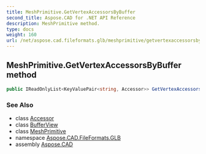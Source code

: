 ```yaml
---
title: MeshPrimitive.GetVertexAccessorsByBuffer
second_title: Aspose.CAD for .NET API Reference
description: MeshPrimitive method. 
type: docs
weight: 160
url: /net/aspose.cad.fileformats.glb/meshprimitive/getvertexaccessorsbybuffer/
---
```

## MeshPrimitive.GetVertexAccessorsByBuffer method

```csharp
public IReadOnlyList<KeyValuePair<string, Accessor>> GetVertexAccessorsByBuffer(BufferView vb)
```

### See Also

* class [Accessor](../../accessor/)
* class [BufferView](../../bufferview/)
* class [MeshPrimitive](../)
* namespace [Aspose.CAD.FileFormats.GLB](../../meshprimitive/)
* assembly [Aspose.CAD](../../../)


